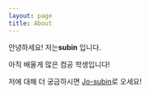 ```yaml
---
layout: page
title: About
---
```


안녕하세요! 저는**subin** 입니다. 

아직 배울게 많은 컴공 학생입니다!

저에 대해 더 궁금하시면 [Jo-subin](https://github.com/Jo-subin/dongaoss)로 오세요! 


